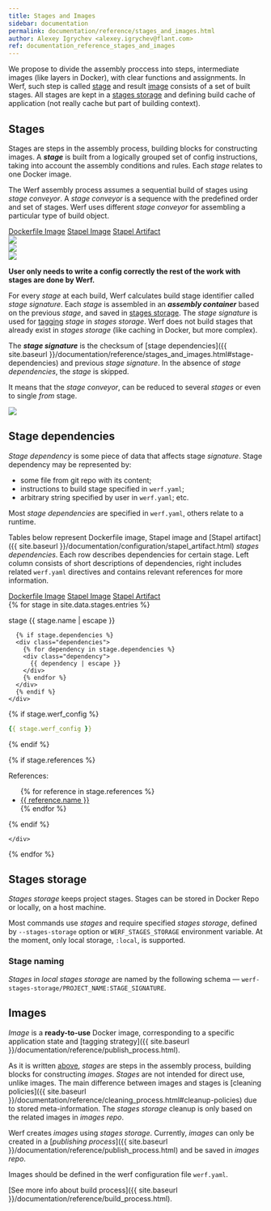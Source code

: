 ```yaml
---
title: Stages and Images
sidebar: documentation
permalink: documentation/reference/stages_and_images.html
author: Alexey Igrychev <alexey.igrychev@flant.com>
ref: documentation_reference_stages_and_images
---
```


We propose to divide the assembly proccess into steps, intermediate images (like layers in Docker), with clear functions and assignments.
In Werf, such step is called [stage](#stages) and result [image](#images) consists of a set of built stages.
All stages are kept in a [stages storage](#stages-storage) and defining build cache of application (not really cache but part of building context).

## Stages

Stages are steps in the assembly process, building blocks for constructing images.
A ***stage*** is built from a logically grouped set of config instructions, taking into account the assembly conditions and rules.
Each _stage_ relates to one Docker image.

The Werf assembly process assumes a sequential build of stages using _stage conveyor_.  A _stage conveyor_ is a sequence with the predefined order and set of stages. Werf uses different _stage conveyor_ for assembling a particular type of build object.

<div class="tabs">
  <a href="javascript:void(0)" class="tabs__btn active" onclick="openTab(event, 'tabs__btn', 'tabs__content', 'dockerfile-image-tab')">Dockerfile Image</a>
  <a href="javascript:void(0)" class="tabs__btn" onclick="openTab(event, 'tabs__btn', 'tabs__content', 'stapel-image-tab')">Stapel Image</a>
  <a href="javascript:void(0)" class="tabs__btn" onclick="openTab(event, 'tabs__btn', 'tabs__content', 'stapel-artifact-tab')">Stapel Artifact</a>
</div>

<div id="dockerfile-image-tab" class="tabs__content active">
<a class="google-drawings" href="https://docs.google.com/drawings/d/e/2PACX-1vRrzxht-PmC-4NKq95DtLS9E7JrvtuHy0JpMKdylzlZtEZ5m7bJwEMJ6rXTLevFosWZXmi9t3rDVaPB/pub?w=2031&amp;h=144" data-featherlight="image">
<img src="https://docs.google.com/drawings/d/e/2PACX-1vRrzxht-PmC-4NKq95DtLS9E7JrvtuHy0JpMKdylzlZtEZ5m7bJwEMJ6rXTLevFosWZXmi9t3rDVaPB/pub?w=821&amp;h=59">
</a>
</div>

<div id="stapel-image-tab" class="tabs__content">
<a class="google-drawings" href="https://docs.google.com/drawings/d/e/2PACX-1vRKB-_Re-ZhkUSB45jF9GcM-3gnE2snMjTOEIQZSyXUniNHKK-eCQl8jw3tHFF-a6JLAr2sV73lGAdw/pub?w=2000&amp;h=881" data-featherlight="image">
<img src="https://docs.google.com/drawings/d/e/2PACX-1vRKB-_Re-ZhkUSB45jF9GcM-3gnE2snMjTOEIQZSyXUniNHKK-eCQl8jw3tHFF-a6JLAr2sV73lGAdw/pub?w=821&amp;h=362" >
</a>
</div>

<div id="stapel-artifact-tab" class="tabs__content">
<a class="google-drawings" href="https://docs.google.com/drawings/d/e/2PACX-1vRD-K_z7KEoliEVT4GpTekCkeaFMbSPWZpZkyTDms4XLeJAWEnnj4EeAxsdwnU3OtSW_vuKxDaaFLgD/pub?w=1800&amp;h=850" data-featherlight="image">
<img src="https://docs.google.com/drawings/d/e/2PACX-1vRD-K_z7KEoliEVT4GpTekCkeaFMbSPWZpZkyTDms4XLeJAWEnnj4EeAxsdwnU3OtSW_vuKxDaaFLgD/pub?w=640&amp;h=301">
</a>
</div>

**User only needs to write a config correсtly the rest of the work with stages are done by Werf.**

For every _stage_ at each build, Werf calculates build stage identifier called _stage signature_.
Each _stage_ is assembled in an ***assembly container*** based on the previous _stage_, and saved in [stages storage](#stages-storage).
The _stage signature_ is used for [tagging](#stage-naming) _stage_ in _stages storage_.
Werf does not build stages that already exist in _stages storage_ (like caching in Docker, but more complex).

The ***stage signature*** is the checksum of [stage dependencies]({{ site.baseurl }}/documentation/reference/stages_and_images.html#stage-dependencies) and previous _stage signature_. In the absence of _stage dependencies_, the _stage_ is skipped.

It means that the _stage conveyor_, can be reduced to several _stages_ or even to single _from_ stage.

<a class="google-drawings" href="https://docs.google.com/drawings/d/e/2PACX-1vR6qxP5dbQNlHXik0jCvEcKZS2gKbdNmbFa8XIem8pixSHSGvmL1n7rpuuQv64YWl48wLXfpwbLQEG_/pub?w=572&amp;h=577" data-featherlight="image">
<img src="https://docs.google.com/drawings/d/e/2PACX-1vR6qxP5dbQNlHXik0jCvEcKZS2gKbdNmbFa8XIem8pixSHSGvmL1n7rpuuQv64YWl48wLXfpwbLQEG_/pub?w=286&amp;h=288">
</a>

## Stage dependencies

_Stage dependency_ is some piece of data that affects stage _signature_. Stage dependency may be represented by:

 - some file from git repo with its content;
 - instructions to build stage specified in `werf.yaml`;
 - arbitrary string specified by user in `werf.yaml`; etc.

Most _stage dependencies_ are specified in `werf.yaml`, others relate to a runtime.

Tables below represent Dockerfile image, Stapel image and [Stapel artifact]({{ site.baseurl }}/documentation/configuration/stapel_artifact.html) _stages dependencies_.
Each row describes dependencies for certain stage.
Left column consists of short descriptions of dependencies, right includes related `werf.yaml` directives and contains relevant references for more information.

<div class="tabs">
  <a href="javascript:void(0)" id="image-from-dockerfile-dependencies" class="tabs__btn dependencies-btn">Dockerfile Image</a>
  <a href="javascript:void(0)" id="image-dependencies" class="tabs__btn dependencies-btn">Stapel Image</a>
  <a href="javascript:void(0)" id="artifact-dependencies" class="tabs__btn dependencies-btn">Stapel Artifact</a>
</div>

<div id="dependencies">
{% for stage in site.data.stages.entries %}
<div class="stage {{stage.type}}">
  <div class="stage-body">
    <div class="stage-base">
      <p>stage {{ stage.name | escape }}</p>

      {% if stage.dependencies %}
      <div class="dependencies">
        {% for dependency in stage.dependencies %}
        <div class="dependency">
          {{ dependency | escape }}
        </div>
        {% endfor %}
      </div>
      {% endif %}
    </div>

<div class="werf-config" markdown="1">

{% if stage.werf_config %}
```yaml
{{ stage.werf_config }}
```
{% endif %}

{% if stage.references %}
<div class="references">
    References:
    <ul>
    {% for reference in stage.references %}
        <li><a href="{{ reference.link }}">{{ reference.name }}</a></li>
    {% endfor %}
    </ul>
</div>
{% endif %}

</div>

    </div>
</div>
{% endfor %}
</div>

<link rel="stylesheet" href="{{ site.baseurl }}/css/stages.css">
<script src="{{ site.baseurl }}/js/jquery-3.1.0.min.js"></script>
<script>
function application() {
  if ($("a[id=image-from-dockerfile-dependencies]").hasClass('active')) {
    $(".image").addClass('hidden')
    $(".artifact").addClass('hidden')
    $(".image-from-dockerfile").removeClass('hidden')
  }
  else if ($("a[id=image-dependencies]").hasClass('active')) {
    $(".image-from-dockerfile").addClass('hidden')
    $(".artifact").addClass('hidden')
    $(".image").removeClass('hidden')
  }
  else if ($("a[id=artifact-dependencies]").hasClass('active')) {
    $(".image-from-dockerfile").addClass('hidden')
    $(".image").addClass('hidden')
    $(".artifact").removeClass('hidden')
  }
  else {
    $(".image-from-dockerfile").addClass('hidden')
    $(".image").addClass('hidden')
    $(".artifact").addClass('hidden')
  }
}

$('.tabs').on('click', '.dependencies-btn', function() {
  $(this).toggleClass('active').siblings().removeClass('active');
  application()
});

application()
$.noConflict();
</script>

## Stages storage

_Stages storage_ keeps project stages.
Stages can be stored in Docker Repo or locally, on a host machine.

Most commands use _stages_ and require specified _stages storage_, defined by `--stages-storage` option or `WERF_STAGES_STORAGE` environment variable.
At the moment, only local storage, `:local`, is supported.

### Stage naming

_Stages_ in _local stages storage_ are named by the following schema — `werf-stages-storage/PROJECT_NAME:STAGE_SIGNATURE`.

## Images

_Image_ is a **ready-to-use** Docker image, corresponding to a specific application state and [tagging strategy]({{ site.baseurl }}/documentation/reference/publish_process.html).

As it is written [above](#stages), _stages_ are steps in the assembly process, building blocks for constructing _images_.
_Stages_ are not intended for direct use, unlike images. The main difference between images and stages is [cleaning policies]({{ site.baseurl }}/documentation/reference/cleaning_process.html#cleanup-policies) due to stored meta-information.
The _stages storage_ cleanup is only based on the related images in _images repo_.

Werf creates _images_ using _stages storage_.
Currently, _images_ can only be created in a [_publishing process_]({{ site.baseurl }}/documentation/reference/publish_process.html) and be saved in _images repo_.

Images should be defined in the werf configuration file `werf.yaml`.

[See more info about build process]({{ site.baseurl }}/documentation/reference/build_process.html).
